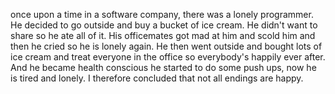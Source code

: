 once upon a time  in a software company, there was a lonely programmer.
He decided to go outside and buy a bucket of ice cream. He didn't want to share so he ate all of it. His officemates got mad at him and scold him and then he cried so he is lonely again. He then went outside and bought lots of ice cream and treat everyone in the office so everybody's happily ever after.  
And he became health conscious he started to do some push ups, now he is tired and lonely. I therefore concluded that not all endings are happy. 

